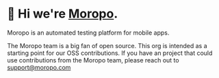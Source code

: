 # 👋 Hi we're [Moropo](https://www.moropo.com/?utm_source=github&utm_medium=referral&utm_campaign=github-open-source).

Moropo is an automated testing platform for mobile apps.

The Moropo team is a big fan of open source. This org is intended as a starting point for our OSS contributions. If you have an project that could use contributions from the Moropo team, please reach out to [support@moropo.com](mailto:support@moropo.com)
